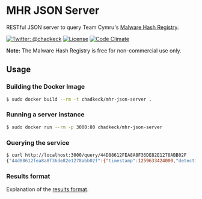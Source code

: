 # MHR JSON Server
RESTful JSON server to query Team Cymru's [Malware Hash Registry](https://www.team-cymru.org/MHR.html).

[![Twitter: @chadkeck](https://img.shields.io/badge/contact-@chadkeck-blue.svg?style=flat)](https://twitter.com/chadkeck)
[![License](http://img.shields.io/badge/license-MIT-green.svg?style=flat)](https://github.com/chadkeck/mhr-json-server/blob/master/LICENSE)
[![Code Climate](https://codeclimate.com/github/chadkeck/mhr-json-server/badges/gpa.svg)](https://codeclimate.com/github/chadkeck/mhr-json-server)

**Note:** The Malware Hash Registry is free for non-commercial use only.

## Usage

### Building the Docker Image

```sh
$ sudo docker build --rm -t chadkeck/mhr-json-server .
```

### Running a server instance

```sh
$ sudo docker run --rm -p 3000:80 chadkeck/mhr-json-server
```

### Querying the service

```sh
$ curl http://localhost:3000/query/44D88612FEA8A8F36DE82E1278ABB02F
{"44d88612fea8a8f36de82e1278abb02f":{"timestamp":1259633424000,"detectionRate":83}}
```

### Results format
Explanation of the [results format](https://github.com/chadkeck/malware-hash-registry#results-format).
